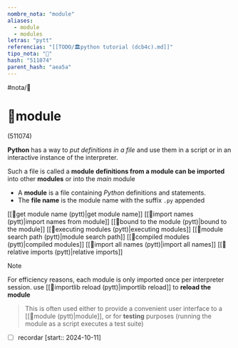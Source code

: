 ```yaml
---
nombre_nota: "module"
aliases:
  - module
  - modules
letras: "pytt"
referencias: "[[TODO/🏛️python tutorial (dcb4c).md]]"
tipo_nota: "📑"
hash: "511074"
parent_hash: "aea5a"
---
```


#nota/📑

# 📑module
<div class="hash">(511074)</div>



__Python__ has a way to _put definitions in a file_ and use them in a script or in an interactive instance of the interpreter.

Such a file is called a __module__
__definitions from a module can be imported__  into other __modules__ or into the _main_ module

- A __module__ is a file containing _Python_ definitions and statements.
-  The __file name__ is the module name with the suffix `.py` appended

[[📑get module name  (pytt)|get module name]]
[[📑import names  (pytt)|import names from module]]
[[📑bound to the module (pytt)|bound to the module]]
[[📑executing modules (pytt)|executing modules]]
[[📑module search path (pytt)|module search path]]
[[📑compiled modules (pytt)|compiled modules]]
[[📑import all names (pytt)|import all names]]
[[📑relative imports (pytt)|relative imports]]



> [!NOTE] 
For efficiency reasons, each module is only imported once per interpreter session. use [[📑importlib reload (pytt)|importlib reload]] to __reload the module__
>
>This is often used either to provide a convenient user interface to a [[📑module (pytt)|module]], or for __testing__ purposes (running the module as a script executes a test suite)





- [ ] recordar  [start:: 2024-10-11]